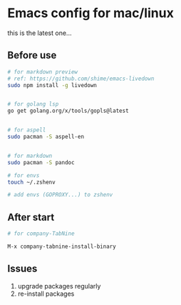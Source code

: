 # Emacs config for mac/linux


this is the latest one...


## Before use

```bash
# for markdown preview
# ref: https://github.com/shime/emacs-livedown
sudo npm install -g livedown


# for golang lsp
go get golang.org/x/tools/gopls@latest


# for aspell
sudo pacman -S aspell-en


# for markdown
sudo pacman -S pandoc

# for envs
touch ~/.zshenv

# add envs (GOPROXY...) to zshenv

```



## After start

```bash
# for company-TabNine

M-x company-tabnine-install-binary

```


## Issues

1. upgrade packages regularly
2. re-install packages
